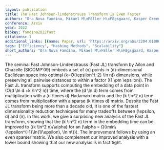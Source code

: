 ```yaml
---
layout: publication
title: The Fast Johnson-lindenstrauss Transform Is Even Faster
authors: "Ora Nova Fandina, Mikael M\xF8ller H\xF8gsgaard, Kasper Green Larsen"
conference: Arxiv
year: 2022
bibkey: fandina2022fast
citations: 1
additional_links: [{name: Paper, url: 'https://arxiv.org/abs/2204.01800'}]
tags: ["Efficiency", "Hashing Methods", "Scalability"]
short_authors: "Ora Nova Fandina, Mikael M\xF8ller H\xF8gsgaard, Kasper Green Larsen"
---
```

The seminal Fast Johnson-Lindenstrauss (Fast JL) transform by Ailon and
Chazelle (SICOMP'09) embeds a set of \(n\) points in \(d\)-dimensional Euclidean
space into optimal \(k=O(\epsilon^\{-2\} \ln n)\) dimensions, while preserving
all pairwise distances to within a factor \((1 \pm \epsilon)\). The Fast JL
transform supports computing the embedding of a data point in \(O(d \ln d +k
\ln^2 n)\) time, where the \(d \ln d\) term comes from multiplication with a \(d
\times d\) Hadamard matrix and the \(k \ln^2 n\) term comes from multiplication
with a sparse \(k \times d\) matrix. Despite the Fast JL transform being more
than a decade old, it is one of the fastest dimensionality reduction techniques
for many tradeoffs between \(\epsilon, d\) and \(n\).
  In this work, we give a surprising new analysis of the Fast JL transform,
showing that the \(k \ln^2 n\) term in the embedding time can be improved to \((k
\ln^2 n)/\alpha\) for an \(\alpha =
Ω(\min\\{\epsilon^\{-1\}\ln(1/\epsilon), \ln n\\})\). The improvement
follows by using an even sparser matrix. We also complement our improved
analysis with a lower bound showing that our new analysis is in fact tight.